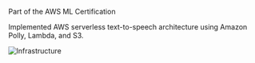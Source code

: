 Part of the AWS ML Certification

Implemented AWS serverless text-to-speech architecture using Amazon Polly, Lambda, and S3. 

![Infrastructure](https://github.com/marlhex/AmazonPolly_TextToSpeech/assets/4165637/f1db77c6-4bff-4c83-8bf6-9e020143684c)
